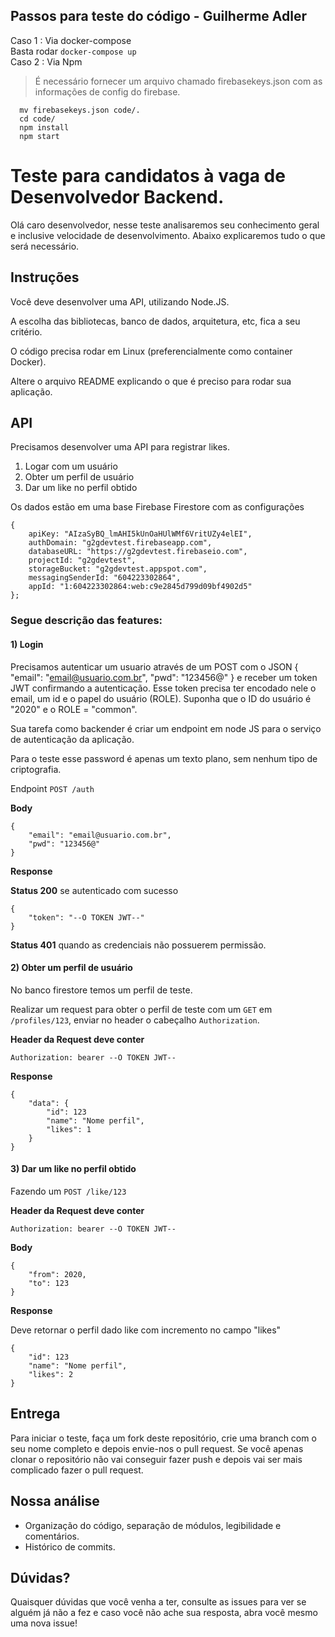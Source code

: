 ## Passos para teste do código - Guilherme Adler
Caso 1 : Via docker-compose  
    Basta rodar ``` docker-compose up ```  
Caso 2 : Via Npm  
> É necessário fornecer um arquivo chamado firebasekeys.json com as informações de config do firebase.  
```
  mv firebasekeys.json code/.
  cd code/  
  npm install  
  npm start  
```

# Teste para candidatos à vaga de Desenvolvedor Backend.

Olá caro desenvolvedor, nesse teste analisaremos seu conhecimento geral e inclusive velocidade de desenvolvimento. Abaixo explicaremos tudo o que será necessário.

## Instruções

Você deve desenvolver uma API, utilizando Node.JS.

A escolha das bibliotecas, banco de dados, arquitetura, etc, fica a seu critério.

O código precisa rodar em Linux (preferencialmente como container Docker).

Altere o arquivo README explicando o que é preciso para rodar sua aplicação.

## API

Precisamos desenvolver uma API para registrar likes.

1. Logar com um usuário
2. Obter um perfil de usuário
3. Dar um like no perfil obtido

Os dados estão em uma base Firebase Firestore com as configurações

```
{
    apiKey: "AIzaSyBQ_lmAHI5kUnOaHUlWMf6VritUZy4elEI",
    authDomain: "g2gdevtest.firebaseapp.com",
    databaseURL: "https://g2gdevtest.firebaseio.com",
    projectId: "g2gdevtest",
    storageBucket: "g2gdevtest.appspot.com",
    messagingSenderId: "604223302864",
    appId: "1:604223302864:web:c9e2845d799d09bf4902d5"
};
```
  
### Segue descrição das features:

#### 1) Login

Precisamos autenticar um usuario através de um POST
com o JSON { "email": "email@usuario.com.br", "pwd": "123456@" } e receber um token JWT confirmando a autenticação. Esse token precisa ter encodado nele o email, um id e o papel do usuário (ROLE). Suponha que o ID do usuário é "2020" e o ROLE = "common".

Sua tarefa como backender é criar um endpoint em node JS para o serviço de autenticação da aplicação.

Para o teste esse password é apenas um texto plano, sem nenhum tipo de criptografia.

Endpoint `POST /auth`

**Body**

```
{
    "email": "email@usuario.com.br",
    "pwd": "123456@"
}
```

**Response**

**Status 200** se autenticado com sucesso

```
{
    "token": "--O TOKEN JWT--"
}
```

**Status 401** quando as credenciais não possuerem permissão.

#### 2) Obter um perfil de usuário 

No banco firestore temos um perfil de teste.

Realizar um request para obter o perfil de teste com um `GET` em `/profiles/123`, enviar no header o cabeçalho `Authorization`.

**Header da Request deve conter**

```
Authorization: bearer --O TOKEN JWT--
```

**Response**

```
{
    "data": {
        "id": 123
        "name": "Nome perfil",
        "likes": 1
    }
}
```

#### 3) Dar um like no perfil obtido

Fazendo um `POST /like/123`


**Header da Request deve conter**

```
Authorization: bearer --O TOKEN JWT--
```

**Body**

```
{
    "from": 2020,
    "to": 123
}
```

**Response**

Deve retornar o perfil dado like com incremento no campo "likes"

```
{
    "id": 123
    "name": "Nome perfil",
    "likes": 2
}
```

## Entrega

Para iniciar o teste, faça um fork deste repositório, crie uma branch com o seu nome completo e depois envie-nos o pull request. Se você apenas clonar o repositório não vai conseguir fazer push e depois vai ser mais complicado fazer o pull request.

## Nossa análise

- Organização do código, separação de módulos, legibilidade e comentários.
- Histórico de commits.

## Dúvidas?

Quaisquer dúvidas que você venha a ter, consulte as issues para ver se alguém já não a fez e caso você não ache sua resposta, abra você mesmo uma nova issue!
